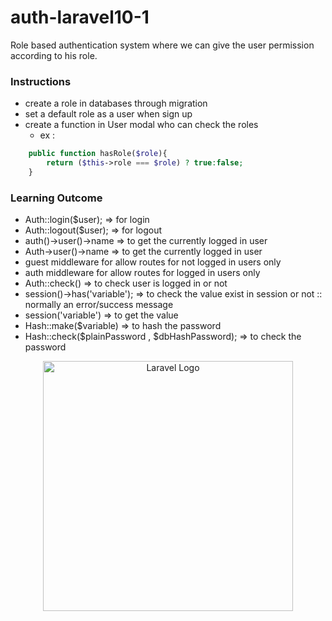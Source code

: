 
# auth-laravel10-1

Role based authentication system where we can give the user permission according to his role.

### Instructions

- create a role in databases through migration
- set a default role as a user when sign up
- create a function in User modal who can check the roles 
    - ex : 
```php
    public function hasRole($role){
        return ($this->role === $role) ? true:false;
    }
```

### Learning Outcome

- Auth::login($user);  => for login
- Auth::logout($user); => for logout
- auth()->user()->name => to get the currently logged in user
- Auth->user()->name => to get the currently logged in user
- guest middleware for allow routes for not logged in users only
- auth middleware for allow routes for logged in users only
- Auth::check() => to check user is logged in or not
- session()->has('variable'); => to check the value exist in session or not :: normally an error/success message
- session('variable') => to get the value
- Hash::make($variable) => to hash the password
- Hash::check($plainPassword , $dbHashPassword); => to check the password

<p align="center"><a href="https://laravel.com" target="_blank"><img src="https://raw.githubusercontent.com/laravel/art/master/logo-lockup/5%20SVG/2%20CMYK/1%20Full%20Color/laravel-logolockup-cmyk-red.svg" width="400" alt="Laravel Logo"></a></p>
